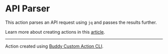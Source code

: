 # API Parser

This action parses an API request using `jq` and passes the results further.

Learn more about creating actions in this [article](https://maciekpalmowski.dev/creating-custom-actions-in-buddy).

---

Action created using [Buddy Custom Action CLI](https://www.npmjs.com/package/buddy-custom-action).